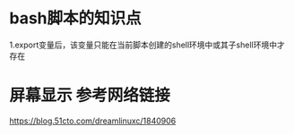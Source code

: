 # bash脚本的知识点

1.export变量后，该变量只能在当前脚本创建的shell环境中或其子shell环境中才存在


# 屏幕显示 参考网络链接
https://blog.51cto.com/dreamlinuxc/1840906
